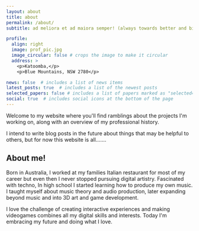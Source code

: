 ```yaml
---
layout: about
title: about
permalink: /about/
subtitle: ad meliora et ad maiora semper! (always towards better and bigger)

profile:
  align: right
  image: prof_pic.jpg
  image_circular: false # crops the image to make it circular
  address: >  
    <p>Katoomba,</p>
    <p>Blue Mountains, NSW 2780</p>

news: false  # includes a list of news items
latest_posts: true  # includes a list of the newest posts
selected_papers: false # includes a list of papers marked as "selected={true}"
social: true  # includes social icons at the bottom of the page
---
```

Welcome to my website where you'll find ramblings about the projects I'm working on, along with an overview of my professional history.

I intend to write blog posts in the future about things that may be helpful to others, but for now this website is all.......

## **About me!**

Born in Australia, I worked at my families Italian restaurant for most of my career but even then I never stopped pursuing digital artistry. Fascinated with techno, In high school I started learning how to produce my own music. I taught myself about music theory and audio production, later expanding beyond music and into 3D art and game development.

I love the challenge of creating interactive experiences and making videogames combines all my digital skills and interests.
Today I'm embracing my future and doing what I love.
